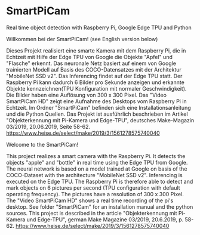 # SmartPiCam
Real time object detection with Raspberry Pi, Google Edge TPU and Python

Willkommen bei der SmartPiCam! (see English version below)

Dieses Projekt realisiert eine smarte Kamera mit dem Raspberry Pi, die in Echtzeit mit Hilfe der 
Edge TPU von Google die Objekte "Apfel" und "Flasche" erkennt. Das neuronale Netz basiert auf einem von Google trainierten Modell
auf Basis des COCO-Datensatzes mit der Architektur "MobileNet SSD v2". Das Inferencing findet auf der Edge TPU statt. Der Raspberry Pi
kann dadurch 6 Bilder pro Sekunde anzeigen und erkannte Objekte kennzeichnen(TPU Konfiguration mit normaler Geschwindigkeit).
Die Bilder haben eine Auflösung von 300 x 300 Pixel. Das "Video SmartPiCam HD" zeigt eine Aufnahme
des Desktops vom Raspberry Pi in Echtzeit. Im Ordner "SmartPiCam" befinden sich eine Installationsanleitung
und die Python Quellen. Das Projekt ist ausführlich beschrieben im Artikel "Objekterkennung mit Pi-Kamera
und Edge-TPU", deutsches Make-Magazin 03/2019, 20.06.2019, Seite 58-62.
https://www.heise.de/select/make/2019/3/1561278575740040

Welcome to the SmartPiCam!

This project realizes a smart camera with the Raspberry Pi. It detects the objects "apple" and "bottle" in real time using 
the Edge TPU from Google. The neural network is based on a model trained at Google on basis of the
COCO-Dataset with the architecture "MobileNet SSD v2". Inferencing is executed on the Edge TPU. 
The Raspberry Pi is therefore able to detect and mark objects on 6 pictures per second 
(TPU configuration with default operating frequency). The pictures have a resolution of 300 x 300 Pixel. 
The "Video SmartPiCam HD" shows a real time recording of the pi's desktop. See folder "SmartPiCam" 
for an installation manual and the python sources. This project is described in the article
"Objekterkennung mit Pi-Kamera und Edge-TPU", german Make Magazine 03/2019, 20.6.2019, p. 58-62.
https://www.heise.de/select/make/2019/3/1561278575740040
